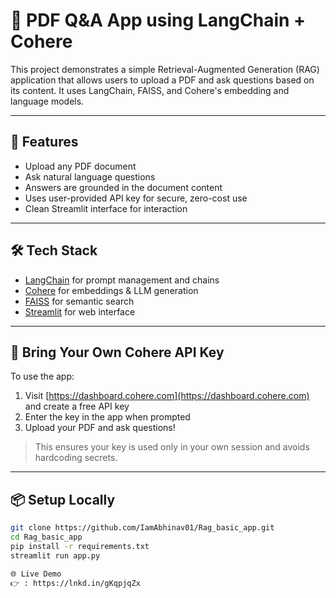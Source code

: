 # 📄 PDF Q&A App using LangChain + Cohere

This project demonstrates a simple Retrieval-Augmented Generation (RAG) application that allows users to upload a PDF and ask questions based on its content. It uses LangChain, FAISS, and Cohere's embedding and language models.

---

## 🚀 Features

- Upload any PDF document
- Ask natural language questions
- Answers are grounded in the document content
- Uses user-provided API key for secure, zero-cost use
- Clean Streamlit interface for interaction

---

## 🛠️ Tech Stack

- [LangChain](https://www.langchain.com/) for prompt management and chains
- [Cohere](https://cohere.com/) for embeddings & LLM generation
- [FAISS](https://github.com/facebookresearch/faiss) for semantic search
- [Streamlit](https://streamlit.io/) for web interface

---

## 🔐 Bring Your Own Cohere API Key

To use the app:
1. Visit [https://dashboard.cohere.com](https://dashboard.cohere.com) and create a free API key
2. Enter the key in the app when prompted
3. Upload your PDF and ask questions!

> This ensures your key is used only in your own session and avoids hardcoding secrets.

---

## 📦 Setup Locally

```bash
git clone https://github.com/IamAbhinav01/Rag_basic_app.git
cd Rag_basic_app
pip install -r requirements.txt
streamlit run app.py

🌐 Live Demo
👉 : https://lnkd.in/gKqpjqZx

